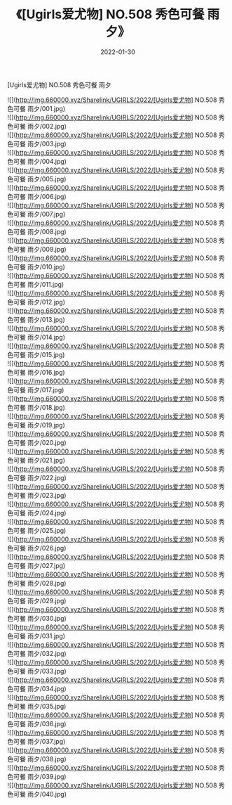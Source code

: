 ﻿---
layout: post
title:  《[Ugirls爱尤物] NO.508 秀色可餐 雨夕》
date:   2022-01-30
img: http://img.660000.xyz/Sharelink/UGIRLS/2022/[Ugirls爱尤物] NO.508 秀色可餐 雨夕/000.jpg
categories: [美女, 清纯, 唯美]
---

[Ugirls爱尤物] NO.508 秀色可餐 雨夕

 ![](http://img.660000.xyz/Sharelink/UGIRLS/2022/[Ugirls爱尤物] NO.508 秀色可餐 雨夕/001.jpg) <br>![](http://img.660000.xyz/Sharelink/UGIRLS/2022/[Ugirls爱尤物] NO.508 秀色可餐 雨夕/002.jpg) <br>![](http://img.660000.xyz/Sharelink/UGIRLS/2022/[Ugirls爱尤物] NO.508 秀色可餐 雨夕/003.jpg) <br>![](http://img.660000.xyz/Sharelink/UGIRLS/2022/[Ugirls爱尤物] NO.508 秀色可餐 雨夕/004.jpg) <br>![](http://img.660000.xyz/Sharelink/UGIRLS/2022/[Ugirls爱尤物] NO.508 秀色可餐 雨夕/005.jpg) <br>![](http://img.660000.xyz/Sharelink/UGIRLS/2022/[Ugirls爱尤物] NO.508 秀色可餐 雨夕/006.jpg) <br>![](http://img.660000.xyz/Sharelink/UGIRLS/2022/[Ugirls爱尤物] NO.508 秀色可餐 雨夕/007.jpg) <br>![](http://img.660000.xyz/Sharelink/UGIRLS/2022/[Ugirls爱尤物] NO.508 秀色可餐 雨夕/008.jpg) <br>![](http://img.660000.xyz/Sharelink/UGIRLS/2022/[Ugirls爱尤物] NO.508 秀色可餐 雨夕/009.jpg) <br>![](http://img.660000.xyz/Sharelink/UGIRLS/2022/[Ugirls爱尤物] NO.508 秀色可餐 雨夕/010.jpg) <br>![](http://img.660000.xyz/Sharelink/UGIRLS/2022/[Ugirls爱尤物] NO.508 秀色可餐 雨夕/011.jpg) <br>![](http://img.660000.xyz/Sharelink/UGIRLS/2022/[Ugirls爱尤物] NO.508 秀色可餐 雨夕/012.jpg) <br>![](http://img.660000.xyz/Sharelink/UGIRLS/2022/[Ugirls爱尤物] NO.508 秀色可餐 雨夕/013.jpg) <br>![](http://img.660000.xyz/Sharelink/UGIRLS/2022/[Ugirls爱尤物] NO.508 秀色可餐 雨夕/014.jpg) <br>![](http://img.660000.xyz/Sharelink/UGIRLS/2022/[Ugirls爱尤物] NO.508 秀色可餐 雨夕/015.jpg) <br>![](http://img.660000.xyz/Sharelink/UGIRLS/2022/[Ugirls爱尤物] NO.508 秀色可餐 雨夕/016.jpg) <br>![](http://img.660000.xyz/Sharelink/UGIRLS/2022/[Ugirls爱尤物] NO.508 秀色可餐 雨夕/017.jpg) <br>![](http://img.660000.xyz/Sharelink/UGIRLS/2022/[Ugirls爱尤物] NO.508 秀色可餐 雨夕/018.jpg) <br>![](http://img.660000.xyz/Sharelink/UGIRLS/2022/[Ugirls爱尤物] NO.508 秀色可餐 雨夕/019.jpg) <br>![](http://img.660000.xyz/Sharelink/UGIRLS/2022/[Ugirls爱尤物] NO.508 秀色可餐 雨夕/020.jpg) <br>![](http://img.660000.xyz/Sharelink/UGIRLS/2022/[Ugirls爱尤物] NO.508 秀色可餐 雨夕/021.jpg) <br>![](http://img.660000.xyz/Sharelink/UGIRLS/2022/[Ugirls爱尤物] NO.508 秀色可餐 雨夕/022.jpg) <br>![](http://img.660000.xyz/Sharelink/UGIRLS/2022/[Ugirls爱尤物] NO.508 秀色可餐 雨夕/023.jpg) <br>![](http://img.660000.xyz/Sharelink/UGIRLS/2022/[Ugirls爱尤物] NO.508 秀色可餐 雨夕/024.jpg) <br>![](http://img.660000.xyz/Sharelink/UGIRLS/2022/[Ugirls爱尤物] NO.508 秀色可餐 雨夕/025.jpg) <br>![](http://img.660000.xyz/Sharelink/UGIRLS/2022/[Ugirls爱尤物] NO.508 秀色可餐 雨夕/026.jpg) <br>![](http://img.660000.xyz/Sharelink/UGIRLS/2022/[Ugirls爱尤物] NO.508 秀色可餐 雨夕/027.jpg) <br>![](http://img.660000.xyz/Sharelink/UGIRLS/2022/[Ugirls爱尤物] NO.508 秀色可餐 雨夕/028.jpg) <br>![](http://img.660000.xyz/Sharelink/UGIRLS/2022/[Ugirls爱尤物] NO.508 秀色可餐 雨夕/029.jpg) <br>![](http://img.660000.xyz/Sharelink/UGIRLS/2022/[Ugirls爱尤物] NO.508 秀色可餐 雨夕/030.jpg) <br>![](http://img.660000.xyz/Sharelink/UGIRLS/2022/[Ugirls爱尤物] NO.508 秀色可餐 雨夕/031.jpg) <br>![](http://img.660000.xyz/Sharelink/UGIRLS/2022/[Ugirls爱尤物] NO.508 秀色可餐 雨夕/032.jpg) <br>![](http://img.660000.xyz/Sharelink/UGIRLS/2022/[Ugirls爱尤物] NO.508 秀色可餐 雨夕/033.jpg) <br>![](http://img.660000.xyz/Sharelink/UGIRLS/2022/[Ugirls爱尤物] NO.508 秀色可餐 雨夕/034.jpg) <br>![](http://img.660000.xyz/Sharelink/UGIRLS/2022/[Ugirls爱尤物] NO.508 秀色可餐 雨夕/035.jpg) <br>![](http://img.660000.xyz/Sharelink/UGIRLS/2022/[Ugirls爱尤物] NO.508 秀色可餐 雨夕/036.jpg) <br>![](http://img.660000.xyz/Sharelink/UGIRLS/2022/[Ugirls爱尤物] NO.508 秀色可餐 雨夕/037.jpg) <br>![](http://img.660000.xyz/Sharelink/UGIRLS/2022/[Ugirls爱尤物] NO.508 秀色可餐 雨夕/038.jpg) <br>![](http://img.660000.xyz/Sharelink/UGIRLS/2022/[Ugirls爱尤物] NO.508 秀色可餐 雨夕/039.jpg) <br>![](http://img.660000.xyz/Sharelink/UGIRLS/2022/[Ugirls爱尤物] NO.508 秀色可餐 雨夕/040.jpg) <br>
